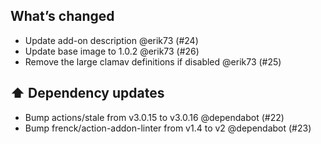 ## What’s changed

- Update add-on description @erik73 (#24)
- Update base image to 1.0.2 @erik73 (#26)
- Remove the large clamav definitions if disabled @erik73 (#25)

## ⬆️ Dependency updates

- Bump actions/stale from v3.0.15 to v3.0.16 @dependabot (#22)
- Bump frenck/action-addon-linter from v1.4 to v2 @dependabot (#23)
